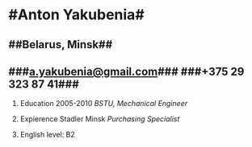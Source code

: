 #Anton Yakubenia#
==================
##Belarus, Minsk##
-------------------------
###a.yakubenia@gmail.com###
###+375 29 323 87 41###
-------------------------


1. 	Education
		2005-2010
		_BSTU, Мechanical Engineer_

2.	Expierence
		Stadler Minsk
		_Purchasing Specialist_

3.	English level: B2